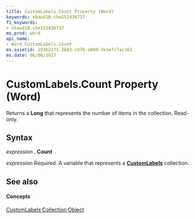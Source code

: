 ```yaml
---
title: CustomLabels.Count Property (Word)
keywords: vbawd10.chm152436737
f1_keywords:
- vbawd10.chm152436737
ms.prod: word
api_name:
- Word.CustomLabels.Count
ms.assetid: 293b2271-2b83-c076-a880-3e3efc7ac161
ms.date: 06/08/2017
---
```



# CustomLabels.Count Property (Word)

Returns a **Long** that represents the number of items in the collection. Read-only.


## Syntax

 _expression_ . **Count**

 _expression_ Required. A variable that represents a **[CustomLabels](customlabels-object-word.md)** collection.


## See also


#### Concepts


[CustomLabels Collection Object](customlabels-object-word.md)

